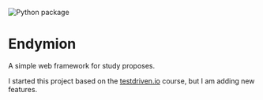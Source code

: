 ![Python package](https://github.com/RonaldTheodoro/endymion/workflows/Python%20package/badge.svg?branch=master)

# Endymion

A simple web framework for study proposes.


I started this project based on the [testdriven.io](https://testdriven.io/courses/python-web-framework) course, but I am adding new features.